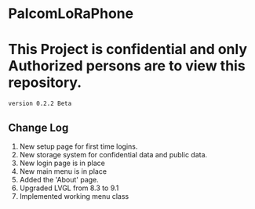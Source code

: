 # PalcomLoRaPhone
<h1><b>This Project is confidential and only Authorized persons are to view this repository.</b></h1>
<code>version 0.2.2 Beta</code>

<h2>Change Log</h2>
<ol>
<li>New setup page for first time logins.</li>
<li>New storage system for confidential data and public data.</li>
<li>New login page is in place</li>
<li>New main menu is in place</li>
<li>Added the 'About' page.</li>
<li>Upgraded LVGL from 8.3 to 9.1</li>
<li>Implemented working menu class</li>
</ol>
